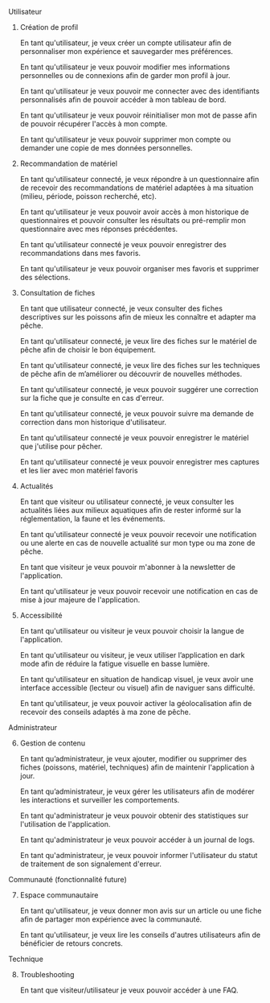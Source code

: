 Utilisateur

1. Création de profil

    En tant qu'utilisateur, je veux créer un compte utilisateur afin de personnaliser mon expérience et sauvegarder mes préférences.

    En tant qu'utilisateur je veux pouvoir modifier mes informations personnelles ou de connexions afin de garder mon profil à jour.

    En tant qu'utilisateur je veux pouvoir me connecter avec des identifiants personnalisés afin de pouvoir accéder à mon tableau de bord.

    En tant qu'utilisateur je veux pouvoir réinitialiser mon mot de passe afin de pouvoir récupérer l'accès à mon compte.

    En tant qu'utilisateur je veux pouvoir supprimer mon compte ou demander une copie de mes données personnelles.

2. Recommandation de matériel

    En tant qu'utilisateur connecté, je veux répondre à un questionnaire afin de recevoir des recommandations de matériel adaptées à ma situation (milieu, période, poisson recherché, etc).

    En tant qu'utilisateur je veux pouvoir avoir accès à mon historique de questionnaires et pouvoir consulter les résultats ou pré-remplir mon questionnaire avec mes réponses précédentes.

    En tant qu'utilisateur connecté je veux pouvoir enregistrer des recommandations dans mes favoris.

    En tant qu'utilisateur je veux pouvoir organiser mes favoris et supprimer des sélections.

3. Consultation de fiches

    En tant que utilisateur connecté, je veux consulter des fiches descriptives sur les poissons afin de mieux les connaître et adapter ma pêche.

    En tant qu'utilisateur connecté, je veux lire des fiches sur le matériel de pêche afin de choisir le bon équipement.

    En tant qu'utilisateur connecté, je veux lire des fiches sur les techniques de pêche afin de m’améliorer ou découvrir de nouvelles méthodes.

    En tant qu'utilisateur connecté, je veux pouvoir suggérer une correction sur la fiche que je consulte en cas d'erreur.

    En tant qu'utilisateur connecté, je veux pouvoir suivre ma demande de correction dans mon historique d'utilisateur.

    En tant qu'utilisateur connecté je veux pouvoir enregistrer le matériel que j'utilise pour pêcher.

    En tant qu'utilisateur connecté je veux pouvoir enregistrer mes captures et les lier avec mon matériel favoris

4. Actualités

    En tant que visiteur ou utilisateur connecté, je veux consulter les actualités liées aux milieux aquatiques afin de rester informé sur la réglementation, la faune et les événements.

    En tant qu'utilisateur connecté je veux pouvoir recevoir une notification ou une alerte en cas de nouvelle actualité sur mon type ou ma zone de pêche.

    En tant que visiteur je veux pouvoir m'abonner à la newsletter de l'application.

    En tant qu'utilisateur je veux pouvoir recevoir une notification en cas de mise à jour majeure de l'application.

5. Accessibilité

    En tant qu'utilisateur ou visiteur je veux pouvoir choisir la langue de l'application.

    En tant qu'utilisateur ou visiteur, je veux utiliser l’application en dark mode afin de réduire la fatigue visuelle en basse lumière.

    En tant qu'utilisateur en situation de handicap visuel, je veux avoir une interface accessible (lecteur ou visuel) afin de naviguer sans difficulté.

    En tant qu'utilisateur, je veux pouvoir activer la géolocalisation afin de recevoir des conseils adaptés à ma zone de pêche.


Administrateur

6. Gestion de contenu

    En tant qu’administrateur, je veux ajouter, modifier ou supprimer des fiches (poissons, matériel, techniques) afin de maintenir l'application à jour.

    En tant qu’administrateur, je veux gérer les utilisateurs afin de modérer les interactions et surveiller les comportements.

    En tant qu'administrateur je veux pouvoir obtenir des statistiques sur l'utilisation de l'application.

    En tant qu'administrateur je veux pouvoir accéder à un journal de logs.

    En tant qu'administrateur, je veux pouvoir informer l'utilisateur du statut de traitement de son signalement d'erreur.

Communauté (fonctionnalité future)

7. Espace communautaire

    En tant qu'utilisateur, je veux donner mon avis sur un article ou une fiche afin de partager mon expérience avec la communauté.

    En tant qu'utilisateur, je veux lire les conseils d'autres utilisateurs afin de bénéficier de retours concrets.

Technique

8. Troubleshooting

    En tant que visiteur/utilisateur je veux pouvoir accéder à une FAQ.